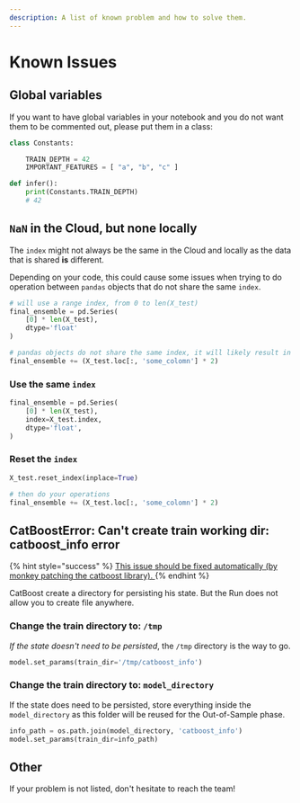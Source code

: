 ```yaml
---
description: A list of known problem and how to solve them.
---
```


# Known Issues

## Global variables

If you want to have global variables in your notebook and you do not want them to be commented out, please put them in a class:

```python
class Constants:

    TRAIN_DEPTH = 42
    IMPORTANT_FEATURES = [ "a", "b", "c" ]

def infer():
    print(Constants.TRAIN_DEPTH)
    # 42
```

## `NaN` in the Cloud, but none locally

The `index` might not always be the same in the Cloud and locally as the data that is shared **is** different.

Depending on your code, this could cause some issues when trying to do operation between `pandas` objects that do not share the same `index`.

```python
# will use a range index, from 0 to len(X_test)
final_ensemble = pd.Series(
    [0] * len(X_test),
    dtype='float'
)

# pandas objects do not share the same index, it will likely result in only nans
final_ensemble += (X_test.loc[:, 'some_colomn'] * 2)
```

### Use the same `index`

```python
final_ensemble = pd.Series(
    [0] * len(X_test),
    index=X_test.index,
    dtype='float',
)
```

### Reset the `index`

```python
X_test.reset_index(inplace=True)

# then do your operations
final_ensemble += (X_test.loc[:, 'some_colomn'] * 2)
```

## CatBoostError: Can't create train working dir: catboost\_info error <a href="#catboosterror-cant-create-train-working-dir-catboost_info-error" id="catboosterror-cant-create-train-working-dir-catboost_info-error"></a>

{% hint style="success" %}
[This issue should be fixed automatically (by monkey patching the catboost library). ](https://github.com/crunchdao/crunch-cli/blob/5f91ecb9d041b12e940947f6214cc64d12bf37ad/crunch/monkey\_patches.py#L117)
{% endhint %}

CatBoost create a directory for persisting his state. But the Run does not allow you to create file anywhere.

### Change the train directory to: `/tmp` <a href="#change-the-train-directory-to-tmp" id="change-the-train-directory-to-tmp"></a>

_If the state doesn't need to be persisted_, the `/tmp` directory is the way to go.

```python
model.set_params(train_dir='/tmp/catboost_info')
```

### Change the train directory to: `model_directory` <a href="#change-the-train-directory-to-model_directory" id="change-the-train-directory-to-model_directory"></a>

If the state does need to be persisted, store everything inside the `model_directory` as this folder will be reused for the Out-of-Sample phase.

```python
info_path = os.path.join(model_directory, 'catboost_info')
model.set_params(train_dir=info_path)
```

## Other

If your problem is not listed, don't hesitate to reach the team!
